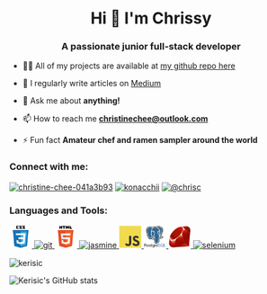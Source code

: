 <h1 align="center">Hi 👋 I'm Chrissy</h1>
<h3 align="center">A passionate junior full-stack developer</h3>

- 👨‍💻 All of my projects are available at <a href="http://github.com/kerisic">my github repo here</a>

- 📝 I regularly write articles on <a href="https://chr1sc.medium.com/">Medium</a>

- 💬 Ask me about **anything!**

- 📫 How to reach me **christinechee@outlook.com**

- ⚡ Fun fact **Amateur chef and ramen sampler around the world**

<h3 align="left">Connect with me:</h3>
<p align="left">
<a href="https://linkedin.com/in/christine-chee-041a3b93" target="blank"><img align="center" src="https://cdn.jsdelivr.net/npm/simple-icons@3.0.1/icons/linkedin.svg" alt="christine-chee-041a3b93" height="30" width="40" /></a>
<a href="https://instagram.com/konacchii" target="blank"><img align="center" src="https://cdn.jsdelivr.net/npm/simple-icons@3.0.1/icons/instagram.svg" alt="konacchii" height="30" width="40" /></a>
<a href="https://medium.com/@chrisc" target="blank"><img align="center" src="https://cdn.jsdelivr.net/npm/simple-icons@3.0.1/icons/medium.svg" alt="@chrisc" height="30" width="40" /></a>
</p>

<h3 align="left">Languages and Tools:</h3>
<p align="left"> <a href="https://www.w3schools.com/css/" target="_blank"> <img src="https://raw.githubusercontent.com/devicons/devicon/master/icons/css3/css3-original-wordmark.svg" alt="css3" width="40" height="40"/> </a> <a href="https://git-scm.com/" target="_blank"> <img src="https://www.vectorlogo.zone/logos/git-scm/git-scm-icon.svg" alt="git" width="40" height="40"/> </a> <a href="https://www.w3.org/html/" target="_blank"> <img src="https://raw.githubusercontent.com/devicons/devicon/master/icons/html5/html5-original-wordmark.svg" alt="html5" width="40" height="40"/> </a> <a href="https://jasmine.github.io/" target="_blank"> <img src="https://www.vectorlogo.zone/logos/jasmine/jasmine-icon.svg" alt="jasmine" width="40" height="40"/> </a> <a href="https://developer.mozilla.org/en-US/docs/Web/JavaScript" target="_blank"> <img src="https://raw.githubusercontent.com/devicons/devicon/master/icons/javascript/javascript-original.svg" alt="javascript" width="40" height="40"/> </a> <a href="https://www.postgresql.org" target="_blank"> <img src="https://raw.githubusercontent.com/devicons/devicon/master/icons/postgresql/postgresql-original-wordmark.svg" alt="postgresql" width="40" height="40"/> </a> <a href="https://www.ruby-lang.org/en/" target="_blank"> <img src="https://raw.githubusercontent.com/devicons/devicon/master/icons/ruby/ruby-original.svg" alt="ruby" width="40" height="40"/> </a> <a href="https://www.selenium.dev" target="_blank"> <img src="https://raw.githubusercontent.com/detain/svg-logos/780f25886640cef088af994181646db2f6b1a3f8/svg/selenium-logo.svg" alt="selenium" width="40" height="40"/> </a> </p>

<p><img align="center" src="https://github-readme-streak-stats.herokuapp.com/?user=kerisic&theme=dark" alt="kerisic" /></p>

![Kerisic's GitHub stats](https://github-readme-stats.vercel.app/api?username=kerisic&show_icons=true&theme=radical)
